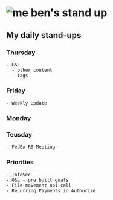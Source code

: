 # ![me](https://avatars2.githubusercontent.com/u/5232044?s=50&v=4) ben's stand up

## My daily stand-ups

### Thursday

    - G&L 
      - other content
      - tags
    
### Friday

    - Weekly Update
    
### Monday

### Teusday

    - FedEx RS Meeting

### Priorities 
   
    - InfoSec
    - G&L - pre built goals
    - File movement api call
    - Recurring Payments in Authorize
